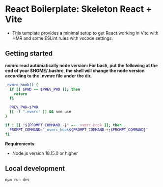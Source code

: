 # React Boilerplate: Skeleton React + Vite

- This template provides a minimal setup to get React working in Vite with HMR and some ESLint rules with vscode settings.

## Getting started

**nvmrc read automatically node version: For bash, put the following at the end of your $HOME/.bashrc, the shell will change the node version according to the .nvmrc file under the dir.**

```bash
_nvmrc_hook() {
  if [[ $PWD == $PREV_PWD ]]; then
    return
  fi

  PREV_PWD=$PWD
  [[ -f ".nvmrc" ]] && nvm use
}

if ! [[ "${PROMPT_COMMAND:-}" =~ _nvmrc_hook ]]; then
  PROMPT_COMMAND="_nvmrc_hook${PROMPT_COMMAND:+;$PROMPT_COMMAND}"
fi
```

**Requirements:**

- Node.js version 18.15.0 or higher

## Local development

```bash
npm run dev
```
